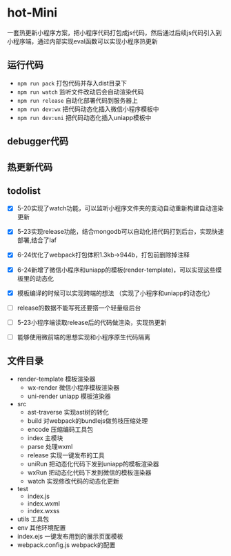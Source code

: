 # hot-Mini
一套热更新小程序方案，把小程序代码打包成js代码，然后通过后续js代码引入到小程序端，通过内部实现eval函数可以实现小程序热更新
## 运行代码
- `npm run pack` 打包代码并存入dist目录下
- `npm run watch` 监听文件改动后会自动渲染代码
- `npm run release` 自动化部署代码到服务器上
- `npm run dev:wx` 把代码动态化插入微信小程序模板中
- `npm run dev:uni` 把代码动态化插入uniapp模板中
## debugger代码

## 热更新代码
## todolist
- [x] 5-20实现了watch功能，可以监听小程序文件夹的变动自动重新构建自动渲染更新
- [x] 5-23实现release功能，结合mongodb可以自动化把代码打到后台，实现快速部署,结合了laf
- [x] 6-24优化了webpack打包体积1.3kb->944b，打包前删除掉注释
- [x] 6-24新增了微信小程序和uniapp的模板(render-template)，可以实现这些模板里的动态化
- [x] 模板编译的时候可以实现跨端的想法 （实现了小程序和uniapp的动态化）
- [ ] release的数据不能写死还要搭一个轻量级后台
- [ ] 5-23小程序端读取release后的代码做渲染，实现热更新
- [ ] 能够使用微前端的思想实现和小程序原生代码隔离


## 文件目录
- render-template 模板渲染器
  - wx-render 微信小程序模板渲染器
  - uni-render uniapp 模板渲染器
- src 
  - ast-traverse 实现ast树的转化
  - build 对webpack的bundlejs做剪枝压缩处理
  - encode 压缩编码工具包
  - index 主模块
  - parse 处理wxml
  - release 实现一键发布的工具
  - uniRun 把动态化代码下发到uniapp的模板渲染器
  - wxRun 把动态化代码下发到微信的模板渲染器
  - watch 实现修改代码的动态化更新
- test
  - index.js 
  - index.wxml
  - index.wxss 
- utils 工具包
- env 其他环境配置
- index.ejs 一键发布用到的展示页面模板
- webpack.config.js webpack的配置